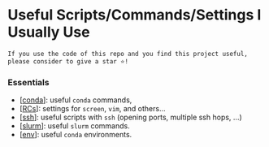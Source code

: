 # Useful Scripts/Commands/Settings I Usually Use

```bash
If you use the code of this repo and you find this project useful, 
please consider to give a star ⭐!
```

### Essentials
- [[conda](https://github.com/guglielmocamporese/useful/blob/main/conda.md)]: useful `conda` commands,
- [[RCs](https://github.com/guglielmocamporese/useful/blob/main/rc.md)]: settings for `screen`, `vim`, and others...
- [[ssh](https://github.com/guglielmocamporese/useful/blob/main/ssh.md)]: useful scripts with `ssh` (opening ports, multiple ssh hops, ...)
- [[slurm](https://github.com/guglielmocamporese/useful/blob/main/slurm.md)]: useful `slurm` commands.
- [[env](https://github.com/guglielmocamporese/useful/blob/main/envs/envs.md)]: useful `conda` environments.
